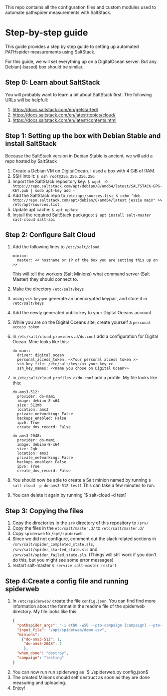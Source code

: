 This repo contains all the configuration files and custom modules used to automate pathspider measurements
with SaltStack.

# Step-by-step guide

This guide provides a step by step guide to setting up automated PATHspider measurements using SaltStack.

For this guide, we will set everything up on a DigitalOcean server. But any Debian(-based) box should be similar.

## Step 0: Learn about SaltStack

You will probably want to learn a bit about SaltStack first.
The following URLs will be helpfull:

1. https://docs.saltstack.com/en/getstarted/
1. https://docs.saltstack.com/en/latest/topics/cloud/
1. https://docs.saltstack.com/en/latest/contents.html

## Step 1: Setting up the box with Debian Stable and install SaltStack

Because the SaltStack version in Debian Stable is ancient,
we will add a repo hosted by SaltStack

1. Create a Debian VM on DigitalOcean. I used a box with 4 GiB of RAM.
1. SSH into it: `$ ssh root@256.256.256.256`
1. Import the SaltStack repository key:
    `$ wget -O - https://repo.saltstack.com/apt/debian/8/amd64/latest/SALTSTACK-GPG-KEY.pub | sudo apt-key add -`
1. Add the SaltStack repo to `/etc/apt/sources.list`:
   `$ echo "deb http://repo.saltstack.com/apt/debian/8/amd64/latest jessie main" >> /etc/apt/sources.list`
1. Update apt cache: `$ apt update`
1. Install the required SaltStack packages:
    `$ apt install salt-master salt-cloud salt-api`

## Step 2: Configure Salt Cloud

1. Add the following lines to `/etc/salt/cloud`
    ```
    minion:
      master: << hostname or IP of the box you are setting this up on >>
    ```
    This will tell the workers (Salt Minions) what command server (Salt Master)
    they should connect to.

1. Make the directory `/etc/salt/keys`
1. using `ssh-keygen` generate an unencrypted keypair, and store it in `/etc/salt/keys`
1. Add the newly generated public key to your Digital Oceans account
1. While you are on the Digital Oceans site, create yourself a `personal access token`
1. in `/etc/salt/cloud.providers.d/do.conf` add a configuration for Digital Ocean.
   Mine looks like this:
   ```
   do-mami:
     driver: digital_ocean
     personal_access_token: <<Your personal access token >>
     ssh_key_file: /etc/salt/keys/<< your-key >>
     ssh_key_names: <<name you chose on Digital Ocean>>
   ```
1. in `/etc/salt/cloud.profiles.d/do.conf` add a profile.
   My file looks like this: 
   ```
   do-ams3-512:
     provider: do-mami
     image: debian-8-x64
     size: 512mb
     location: ams3
     private_networking: False
     backups_enabled: False
     ipv6: True
     create_dns_record: False
   
   do-ams3-2048:
     provider: do-mami
     image: debian-8-x64
     size: 2gb
     location: ams3
     private_networking: False
     backups_enabled: False
     ipv6: True
     create_dns_record: False
	```
1. You should now be able to create a Salt minion named by running
   `$ salt-cloud -p do-ams3-512 test1`
	This can take a few minutes to run.

1. You can delete it again by running
	`$ salt-cloud -d test1

## Step 3: Copying the files
1. Copy the directories in the `srv` directory of this repository to `/srv/`
1. Copy the files in the `etc/salt/master.d/` to `/etc/salt/master.d/`
1. Copy `spiderweb` to `/opt/spiderweb`
1. Since we did not configure, comment out the slack related sections in 
   `/srv/salt/spider_completed_state.sls`, `/srv/salt/spider_started_state.sls`
   and `/srv/salt/spider_failed_state.sls`.
   (Things will still work if you don't do this, but you might see some error
    messages)
1. restart salt-master `$ service salt-master restart`

## Step 4:Create a config file and running spiderweb
1. In `/etc/spiderweb/` create the file `config.json`.
   You can find find more information about the format in the readme file of the
   spiderweb directory. My file looks like this:
   ```json 
   {
     "pathspider_args": "-i eth0 -w50 --pto-campaign {campaign} --pto-url https://your.pto.example.com/hdfs --pto-api-key <<you api key>> --pto-filename {id} ecn",
     "input_file": "/opt/spiderweb/demo.csv",
     "minions":
       {"do-ams3-512": 1,
        "do-ams3-2048": 1
        },
     "when_done": "destroy",
     "campaign": "testing"
   }
	```
1. You can now run run spiderweg as `$ ./spiderweb.py config.json$
1. The created Minions should self destruct as soon as they are done measuring and uploading.
1. Enjoy! 
